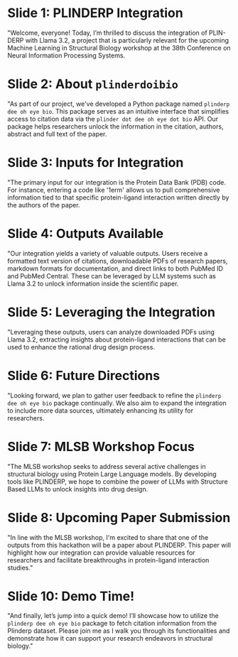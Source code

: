 # Slide 1: PLINDERP Integration
"Welcome, everyone! Today, I’m thrilled to discuss the integration of PLIN-DERP with Llama 3.2, a project that is particularly relevant for the upcoming Machine Learning in Structural Biology workshop at the 38th Conference on Neural Information Processing Systems.

# Slide 2: About `plinderdoibio`
"As part of our project, we've developed a Python package named `plinderp dee oh eye bio`. This package serves as an intuitive interface that simplifies access to citation data via the `plinder dot dee oh eye dot bio` API. Our package
helps researchers unlock the information in the citation, authors, abstract
and full text of the paper.

# Slide 3: Inputs for Integration
"The primary input for our integration is the Protein Data Bank (PDB) code. For instance, entering a code like '1erm' allows us to pull comprehensive information tied to that specific protein-ligand interaction written
directly by the authors of the paper.

# Slide 4: Outputs Available
"Our integration yields a variety of valuable outputs. Users receive a formatted
text version of citations, downloadable PDFs of research papers, markdown
formats for documentation, and direct links to both PubMed ID and PubMed
Central.  These can be leveraged by LLM systems such as Llama 3.2 to unlock
information inside the scientific paper.

# Slide 5: Leveraging the Integration  
"Leveraging these outputs, users can analyze downloaded PDFs using Llama 3.2, extracting insights about protein-ligand interactions that can be used
to enhance the rational drug design process.

# Slide 6: Future Directions
"Looking forward, we plan to gather user feedback to refine the `plinderp dee oh eye bio` package continually. We also aim to expand the integration to include more data sources, ultimately enhancing its utility for researchers. 

# Slide 7: MLSB Workshop Focus
"The MLSB workshop seeks to address several active challenges in structural biology using Protein Large Language models. By developing tools like PLINDERP,
we hope to combine the power of LLMs with Structure Based LLMs to
unlock insights into drug design.

# Slide 8: Upcoming Paper Submission
"In line with the MLSB workshop, I'm excited to share that one of the outputs from this hackathon will be a paper about PLINDERP. This paper will highlight how our integration can provide valuable resources for researchers and facilitate breakthroughs in protein-ligand interaction studies."

# Slide 10: Demo Time!
"And finally, let’s jump into a quick demo! I’ll showcase how to utilize the `plinderp dee oh eye bio` package to fetch citation information from the Plinderp dataset. Please join me as I walk you through its functionalities and demonstrate how it can support your research endeavors in structural biology."
